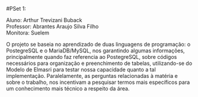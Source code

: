 #PSet 1:

Aluno: Arthur Trevizani Buback  
Professor: Abrantes Araujo Silva Filho  
Monitora: Suelem

O projeto se baseia no aprendizado de duas linguagens de programação: o PostegreSQL e o MariaDB/MySQL, nos garantindo algumas informações, principalmente quando faz referencia ao PostegreSQL, sobre códigos necessários para organização e preenchimento de tabelas, utilizando-se do Modelo de Elmasri para testar nossa capacidade quanto a tal implementação.
Paralelamente, as perguntas relacionadas à matéria e sobre o trabalho, nos incentivam a pesquisar termos mais específicos para um conhecimento mais técnico a respeito da área.
